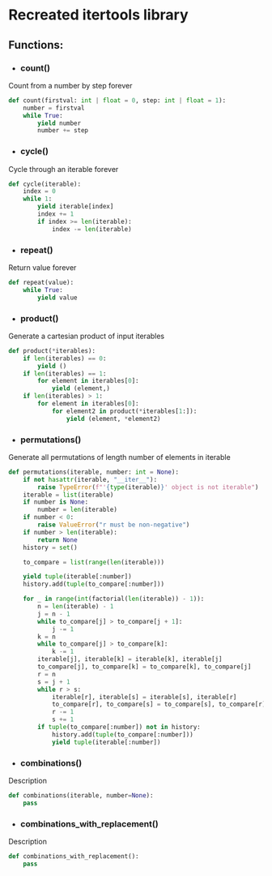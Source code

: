 # Recreated itertools library

## Functions:
- ### count()
Count from a number by step forever
```python
def count(firstval: int | float = 0, step: int | float = 1):
    number = firstval
    while True:
        yield number
        number += step
```

- ### cycle()
Cycle through an iterable forever
```python
def cycle(iterable):
    index = 0
    while 1:
        yield iterable[index]
        index += 1
        if index >= len(iterable):
            index -= len(iterable)

```

- ### repeat()
Return value forever
```python
def repeat(value):
    while True:
        yield value
```

- ### product()
Generate a cartesian product of input iterables
```python
def product(*iterables):
    if len(iterables) == 0:
        yield ()
    if len(iterables) == 1:
        for element in iterables[0]:
            yield (element,)
    if len(iterables) > 1:
        for element in iterables[0]:
            for element2 in product(*iterables[1:]):
                yield (element, *element2)
```

- ### permutations()
Generate all permutations of length number of elements in iterable
```python
def permutations(iterable, number: int = None):
    if not hasattr(iterable, "__iter__"):
        raise TypeError(f"'{type(iterable)}' object is not iterable")
    iterable = list(iterable)
    if number is None:
        number = len(iterable)
    if number < 0:
        raise ValueError("r must be non-negative")
    if number > len(iterable):
        return None
    history = set()

    to_compare = list(range(len(iterable)))

    yield tuple(iterable[:number])
    history.add(tuple(to_compare[:number]))

    for _ in range(int(factorial(len(iterable)) - 1)):
        n = len(iterable) - 1
        j = n - 1
        while to_compare[j] > to_compare[j + 1]:
            j -= 1
        k = n
        while to_compare[j] > to_compare[k]:
            k -= 1
        iterable[j], iterable[k] = iterable[k], iterable[j]
        to_compare[j], to_compare[k] = to_compare[k], to_compare[j]
        r = n
        s = j + 1
        while r > s:
            iterable[r], iterable[s] = iterable[s], iterable[r]
            to_compare[r], to_compare[s] = to_compare[s], to_compare[r]
            r -= 1
            s += 1
        if tuple(to_compare[:number]) not in history:
            history.add(tuple(to_compare[:number]))
            yield tuple(iterable[:number])
```

- ### combinations()
Description
```python
def combinations(iterable, number=None):
    pass
```

- ### combinations_with_replacement()
Description
```python
def combinations_with_replacement():
    pass
```
